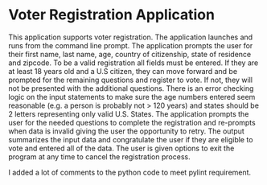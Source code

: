 # Voter Registration Application

This application supports voter registration. 
The application launches and runs from the command line prompt. 
The application prompts the user for their first name, last name, age, country of citizenship, state of residence and zipcode.
To be a valid registration all fields must be entered. If they are at least 18 years old and a U.S citizen, they can move forward and be prompted for the remaining questions and register to vote. If not, they will not be presented with the additional questions. 
There is an error checking logic on the input statements to make sure the age numbers entered seem reasonable (e.g. a person is probably not > 120 years) and states should be 2 letters representing only valid U.S. States. 
The application prompts the user for the needed questions to complete the registration and re-prompts when data is invalid giving the user the opportunity to retry. 
The output summarizes the input data and congratulate the user if they are eligible to vote and entered all of the data. 
The user is given options to exit the program at any time to cancel the registration process.


I added a lot of comments to the python code to meet pylint requirement.